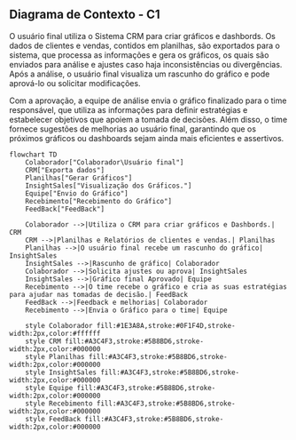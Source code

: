 ## Diagrama de Contexto - C1

O usuário final utiliza o Sistema CRM para criar gráficos e dashbords. Os dados de clientes e vendas, contidos em planilhas, são exportados para o sistema, que processa as informações e gera os gráficos, os quais são enviados para análise e ajustes caso haja inconsistências ou divergências. Após a análise, o usuário final visualiza um rascunho do gráfico e pode aprová-lo ou solicitar modificações. 

Com a aprovação, a equipe de análise envia o gráfico finalizado para o time responsável, que utiliza as informações para definir estratégias e estabelecer objetivos que apoiem a tomada de decisões. Além disso, o time fornece sugestões de melhorias ao usuário final, garantindo que os próximos gráficos ou dashboards sejam ainda mais eficientes e assertivos.


```mermaid
flowchart TD
    Colaborador["Colaborador\Usuário final"]
    CRM["Exporta dados"]
    Planilhas["Gerar Gráficos"]
    InsightSales["Visualização dos Gráficos."]
    Equipe["Envio do Gráfico"]
    Recebimento["Recebimento do Gráfico"]
    FeedBack["FeedBack"]

    Colaborador -->|Utiliza o CRM para criar gráficos e Dashbords.| CRM
    CRM -->|Planilhas e Relatórios de clientes e vendas.| Planilhas
    Planilhas -->|O usuário final recebe um rascunho do gráfico| InsightSales
    InsightSales -->|Rascunho de gráfico| Colaborador
    Colaborador -->|Solicita ajustes ou aprova| InsightSales
    InsightSales -->|Gráfico final Aprovado| Equipe
    Recebimento -->|O time recebe o gráfico e cria as suas estratégias para ajudar nas tomadas de decisão.| FeedBack
    FeedBack -->|Feedback e melhorias| Colaborador
    Recebimento -->|Envia o Gráfico para o time| Equipe

    style Colaborador fill:#1E3A8A,stroke:#0F1F4D,stroke-width:2px,color:#ffffff
    style CRM fill:#A3C4F3,stroke:#5B8BD6,stroke-width:2px,color:#000000
    style Planilhas fill:#A3C4F3,stroke:#5B8BD6,stroke-width:2px,color:#000000
    style InsightSales fill:#A3C4F3,stroke:#5B8BD6,stroke-width:2px,color:#000000
    style Equipe fill:#A3C4F3,stroke:#5B8BD6,stroke-width:2px,color:#000000
    style Recebimento fill:#A3C4F3,stroke:#5B8BD6,stroke-width:2px,color:#000000
    style FeedBack fill:#A3C4F3,stroke:#5B8BD6,stroke-width:2px,color:#000000

